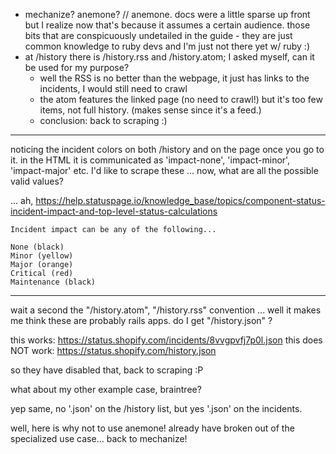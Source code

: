 - mechanize? anemone? // anemone. docs were a little sparse up front but I realize now that's because it assumes a certain audience. those bits that are conspicuously undetailed in the guide - they are just common knowledge to ruby devs and I'm just not there yet w/ ruby :)
- at /history there is /history.rss and /history.atom; I asked myself, can it be used for my purpose?
    - well the RSS is no better than the webpage, it just has links to the incidents, I would still need to crawl
    - the atom features the linked page (no need to crawl!) but it's too few items, not full history. (makes sense since it's a feed.)
    - conclusion: back to scraping :)

----

noticing the incident colors on both /history and on the page once you go to it. in the HTML it is communicated as 'impact-none', 'impact-minor', 'impact-major' etc. I'd like to scrape these ... now, what are all the possible valid values?

... ah, https://help.statuspage.io/knowledge_base/topics/component-status-incident-impact-and-top-level-status-calculations 

    Incident impact can be any of the following...

    None (black)
    Minor (yellow)
    Major (orange)
    Critical (red)
    Maintenance (black)

----

wait a second the "/history.atom", "/history.rss" convention ... well it makes me think these are probably rails apps. do I get "/history.json" ?

this works: https://status.shopify.com/incidents/8vvgpvfj7p0l.json
this does NOT work: https://status.shopify.com/history.json 

so they have disabled that, back to scraping :P

what about my other example case, braintree?

yep same, no '.json' on the /history list, but yes '.json' on the incidents.

well, here is why not to use anemone! already have broken out of the specialized use case... back to mechanize!
